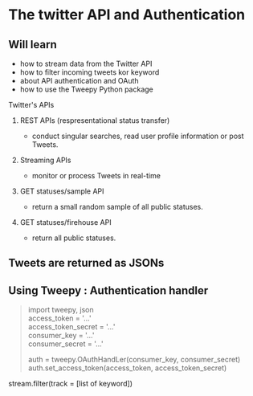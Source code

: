 # The twitter API and Authentication

## Will learn
- how to stream data from the Twitter API
- how to filter incoming tweets kor keyword
- about API authentication and OAuth
- how to use the Tweepy Python package

Twitter's APIs
1. REST APIs (respresentational status transfer)
   - conduct singular searches, read user profile information or post Tweets.

2. Streaming APIs
   - monitor or process Tweets in real-time

3. GET statuses/sample API
   - return a small random sample of all public statuses.

4. GET statuses/firehouse API
   - return all public statuses.

## Tweets are returned as JSONs

## Using Tweepy : Authentication handler

> import tweepy, json  
> access_token = '...'  
> access_token_secret = '...'  
> consumer_key = '...'  
> consumer_secret = '...'  
>
>auth = tweepy.OAuthHandLer(consumer_key, consumer_secret)  
>auth.set_access_token(access_token, access_token_secret)

stream.filter(track = [list of keyword])